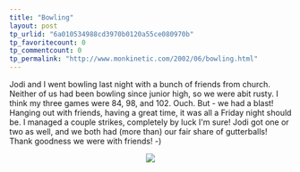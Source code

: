 ```yaml
---
title: "Bowling"
layout: post
tp_urlid: "6a010534988cd3970b0120a55ce080970b"
tp_favoritecount: 0
tp_commentcount: 0
tp_permalink: "http://www.monkinetic.com/2002/06/bowling.html"
---
```

Jodi and I went bowling last night with a bunch of friends from church.  Neither of us had been bowling since junior high, so we were  abit rusty. I think my three games were 84, 98, and 102. Ouch. But - we had a blast! Hanging out with friends, having a great time, it was all a Friday night should be. I managed a couple strikes, completely by luck I&#39;m sure! Jodi got one or two as well, and we both had (more than) our fair share of gutterballs! Thank goodness we were with friends!  -)
 <div align="center"><a href="http://media.redmonk.net/images/steveAtBowling.jpg"><img border="0" src="http://media.redmonk.net/images/steveAtBowlingSm.jpg" /></a></div>
